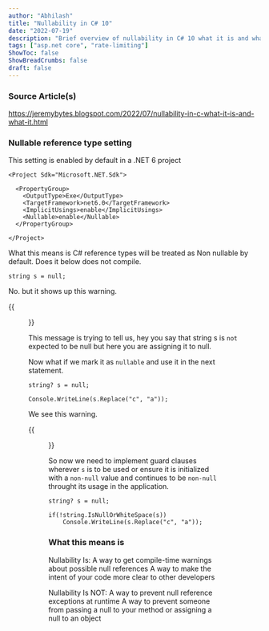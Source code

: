 ```yaml
---
author: "Abhilash"
title: "Nullability in C# 10"
date: "2022-07-19"
description: "Brief overview of nullability in C# 10 what it is and what it isnt"
tags: ["asp.net core", "rate-limiting"]
ShowToc: false
ShowBreadCrumbs: false
draft: false
---
```


### Source Article(s)
https://jeremybytes.blogspot.com/2022/07/nullability-in-c-what-it-is-and-what-it.html

### Nullable reference type setting 
This setting is enabled by default in a .NET 6 project

```
<Project Sdk="Microsoft.NET.Sdk">

  <PropertyGroup>
    <OutputType>Exe</OutputType>
    <TargetFramework>net6.0</TargetFramework>
    <ImplicitUsings>enable</ImplicitUsings>
    <Nullable>enable</Nullable>
  </PropertyGroup>

</Project>

```

What this means is C# reference types will be treated as Non nullable by default. Does it below does not compile.

```
string s = null;

```

No. but it shows up this warning.

 {{<figure src="images/nicsharp1.png" >}}

This message is trying to tell us, hey you say that string s is `not` expected to be null but here you are assigning it to null.

Now what if we mark it as `nullable` and use it in the next statement.

```
string? s = null;

Console.WriteLine(s.Replace("c", "a"));
```

We see this warning.

{{<figure src="images/nicsharp1.png" >}}

So now we need to implement guard clauses wherever `s` is to be used or ensure it is initialized with a `non-null` value and continues to be `non-null` throught its usage in the application.

```
string? s = null;

if(!string.IsNullOrWhiteSpace(s))
	Console.WriteLine(s.Replace("c", "a"));
```

### What this means is 

Nullability Is:
    A way to get compile-time warnings about possible null references
    A way to make the intent of your code more clear to other developers

Nullability Is NOT:
    A way to prevent null reference exceptions at runtime
    A way to prevent someone from passing a null to your method or assigning a null to an object



